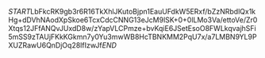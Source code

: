 $START$LbFkcRK9gb3r6R16TkXhlJKutoBjpn1EauUFdkW5ERxf/bZzNRbdlQx1kHg+dDVhNAodXpSkoe6TcxCdcCNNG13eJcM9lSK+0+0lLMo3Va/ettoVe/Zr0Xtqs12JFfANQvJUxdD8w/zYapVLCPmze+bvKqiE6JSetEsoO8FWLkqvajhSFi5mSS9zTAUjFKkKGkmn7y0Yu3mwWB8HcTBNKMM2PqU7x/a7LMBN9YL9PXUZRawU6QnDjOq28lfIzwJf$END$